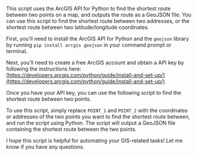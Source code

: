 This script uses the ArcGIS API for Python to find the shortest route between two points on a map, and outputs the route as a GeoJSON file. You can use this script to find the shortest route between two addresses, or the shortest route between two latitude/longitude coordinates.

First, you'll need to install the ArcGIS API for Python and the `geojson` library by running `pip install arcgis geojson` in your command prompt or terminal.

Next, you'll need to create a free ArcGIS account and obtain a API key by following the instructions here: [https://developers.arcgis.com/python/guide/install-and-set-up/](https://developers.arcgis.com/python/guide/install-and-set-up/)

Once you have your API key, you can use the following script to find the shortest route between two points.

To use this script, simply replace `POINT_1` and `POINT_2` with the coordinates or addresses of the two points you want to find the shortest route between, and run the script using Python. The script will output a GeoJSON file containing the shortest route between the two points.

I hope this script is helpful for automating your GIS-related tasks! Let me know if you have any questions.
